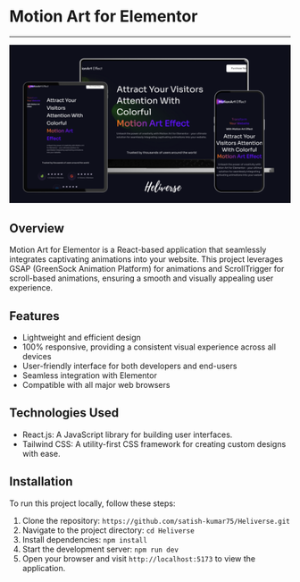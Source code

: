 # Motion Art for Elementor

------

![Image Alt Text](public/Heliverse.png)

## Overview

Motion Art for Elementor is a React-based application that seamlessly integrates captivating animations into your website. This project leverages GSAP (GreenSock Animation Platform) for animations and ScrollTrigger for scroll-based animations, ensuring a smooth and visually appealing user experience.

## Features

- Lightweight and efficient design
- 100% responsive, providing a consistent visual experience across all devices
- User-friendly interface for both developers and end-users
- Seamless integration with Elementor
- Compatible with all major web browsers

## Technologies Used

- React.js: A JavaScript library for building user interfaces.
- Tailwind CSS: A utility-first CSS framework for creating custom designs with ease.

## Installation

To run this project locally, follow these steps:

1. Clone the repository: `https://github.com/satish-kumar75/Heliverse.git`
2. Navigate to the project directory: `cd Heliverse`
3. Install dependencies: `npm install`
4. Start the development server: `npm run dev`
5. Open your browser and visit `http://localhost:5173` to view the application.

